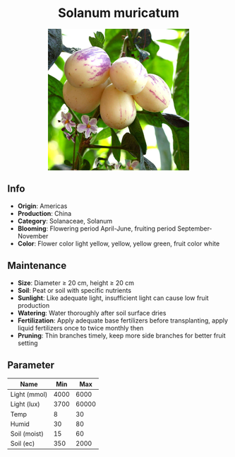 <h1 align='center'>Solanum muricatum</h1>
<p align="center">
    <img 
        align='center'
        width='320'
        src="../images/solanum muricatum.png" 
        alt='Solanum muricatum' />
</p>

## Info

 - **Origin**: Americas
 - **Production**: China
 - **Category**: Solanaceae, Solanum
 - **Blooming**: Flowering period April-June, fruiting period September-November
 - **Color**: Flower color light yellow, yellow, yellow green, fruit color white

## Maintenance

 - **Size**: Diameter ≥ 20 cm, height ≥ 20 cm
 - **Soil**: Peat or soil with specific nutrients
 - **Sunlight**: Like adequate light, insufficient light can cause low fruit production
 - **Watering**: Water thoroughly after soil surface dries
 - **Fertilization**: Apply adequate base fertilizers before transplanting, apply liquid fertilizers once to twice monthly then
 - **Pruning**: Thin branches timely, keep more side branches for better fruit setting

## Parameter

| Name         | Min  | Max   |
|--------------|------|-------|
| Light (mmol) | 4000 | 6000  |
| Light (lux)  | 3700 | 60000 |
| Temp         | 8    | 30    |
| Humid        | 30   | 80    |
| Soil (moist) | 15   | 60    |
| Soil (ec)    | 350  | 2000  |